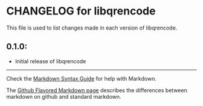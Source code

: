 # CHANGELOG for libqrencode

This file is used to list changes made in each version of libqrencode.

## 0.1.0:

* Initial release of libqrencode

- - -
Check the [Markdown Syntax Guide](http://daringfireball.net/projects/markdown/syntax) for help with Markdown.

The [Github Flavored Markdown page](http://github.github.com/github-flavored-markdown/) describes the differences between markdown on github and standard markdown.
